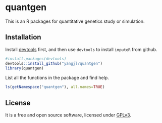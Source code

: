 # quantgen

This is an R packages for quantitative genetics study or simulation.

## Installation

Install [devtools](https://github.com/hadley/devtools) first, and then use `devtools` to install `imputeR` from github.

```R
#install.packages(devtools)
devtools::install_github("yangjl/quantgen")
library(quantgen)
```

List all the functions in the package and find help.

```R
ls(getNamespace("quantgen"), all.names=TRUE)
```

## License
It is a free and open source software, licensed under [GPLv3](LICENSE).
